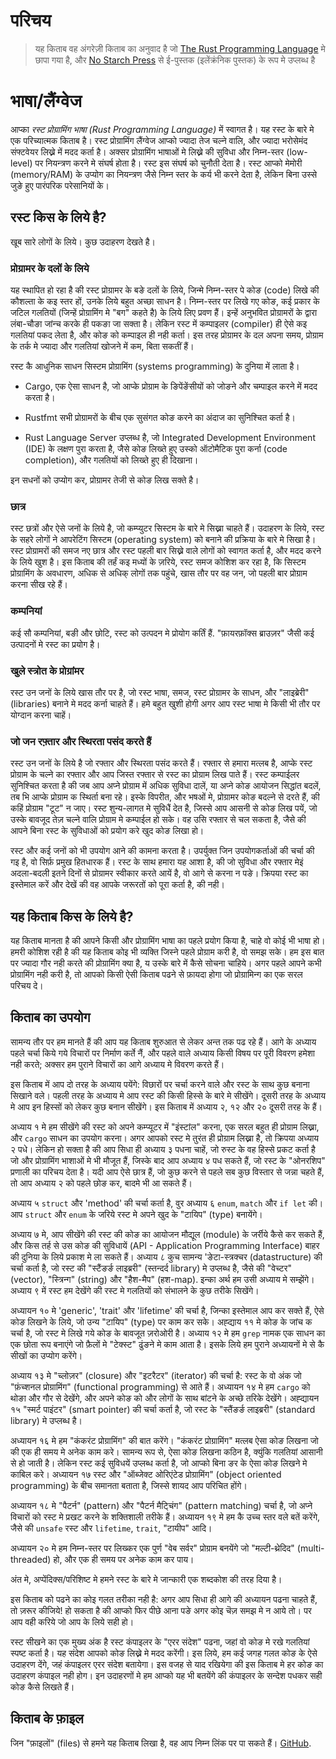 # परिचय

> यह किताब वह अंगरेज़ी किताब का अनुवाद है जो [The Rust Programming
> Language][nsprust] मे छापा गया है, और [No Starch Press][nsp] से ई-पुस्तक
> (इलेंक्रंनिक पुस्तक) के रूप मे उप्लब्ध है

[nsprust]: https://nostarch.com/rust
[nsp]: https://nostarch.com/

# भाषा/लैंग्वेज

आप्का *रस्ट प्रोग्रामिंग भाषा (Rust Programming Language)* में स्वागत है। यह
रस्ट के बारे मे एक परिच्यात्मक किताब है। रस्ट प्रोग्रामिंग लैंग्वेज आप्को ज्यादा
तेज चल्ने वालि, और ज्यादा भरोसेमंद संफ्टवेयर लिख्ने में मदद कर्ता है। अक्सर
प्रोग्रामिंग भाषाओं मे लिख्ने की सुविधा और निम्न-स्तर (low-level) पर नियन्त्रण करने मे
संघर्ष होता है। रस्ट इस संघर्ष को चुनौती देता है। रस्ट आप्को मेमोरी (memory/RAM)
के उप्योग का नियन्त्रण जैसे निम्न स्तर के कर्य भी करने देता है, लेकिन बिना उस्से
जुङे हुए पारंपरिक परेसानियों के।

## रस्ट किस के लिये है?

खूब सारे लोगों के लिये। कुछ उदाहरण देखते है।

### प्रोग्रामर के दलों के लिये

यह स्थापित हो रहा है की रस्ट प्रोग्रामर के बङे दलों के लिये, जिन्मे निम्न-स्तर
पे कोङ (code) लिखे की कौशल्ता के कइ स्तर हों, उनके लिये बहुत अच्छा साधन है।
निम्न-स्तर पर लिखे गए कोङ, कई प्रकार के जटिल गलतियों (जिन्हें प्रोग्रामिंग मे
"बग" कहते है) के लिये लिए प्रवण हैं। इन्हें अनुभवित प्रोग्रामरों के द्वारा
लंबा-चौङा जांन्च करके ही पकङा जा सक्ता है। लेकिन रस्ट में कम्पाइलर (compiler) ही
ऐसे कइ गलतियां पकद लेता है, और कोङ को कम्पाइल ही नही कर्ता। इस तरह प्रोग्रामर के
दल अपना समय, प्रोग्राम के तर्क मे ज्यादा और गलतियां खोजने में कम, बिता सकतीं
हैं।

रस्ट कै आधुनिक साधन सिस्टम प्रोग्रामिंग (systems programming) के दुनिया में लाता है।

* Cargo, एक ऐसा साधन है, जो आप्के प्रोग्राम के ङिपेंङेंसीयों को जोङने और चम्पाइल
 करने में मदद करता है।

* Rustfmt सभी प्रोग्रामरों के बीच एक सुसंगत कोङ करने का अंदाज का सुनिश्चित कर्ता है।

* Rust Language Server उप्लब्ध है, जो Integrated Development Environment (IDE)
के लक्षण पुरा करता है, जैसे कोङ लिख्ते हुए उस्को ऑटोमैटिक पुरा कर्ना (code
completion), और गलतियों को लिख्ते हुए ही दिखाना।

इन सधनों को उप्योग कर, प्रोग्रामर तेजी से कोङ लिख सक्ते है।

### छात्र

रस्ट छत्रों और ऐसे जनों के लिये है, जो कम्प्युटर सिस्टम के बारे मे सिख्ना चाहते
हैं। उदाहरण के लिये, रस्ट के सहरे लोगों ने आपरेटिंग सिस्टम (operating system) को
बनाने की प्रक्रिया के बारे मे सिखा है। रस्ट प्रोग्रामरों की समज नए छात्र और रस्ट
पहली बार सिख्ने वाले लोगों को स्वागत कर्ता है, और मदद करने के लिये खुश है। इस
किताब की तर्हं कइ मध्यों के ज़रिये, रस्ट समज कोशिश कर रहा है, कि सिस्टम
प्रोग्रामिंग के अवधारण, अधिक से अधिक् लोगों तक पहुंचे, खास तौर पर वह जन, जो पहली
बार प्रोग्राम करना सीख रहे हैं।

### कम्पनियां

कई सौ कम्पनियां, बङी और छोटि, रस्ट को उत्पदन मे प्रोयोग कर्तिं हैं. "फ़ायरफ़ॉक्स
ब्राउज़र" जैसी कई उत्पादनों मे रस्ट का प्रयोग है।

### खुले स्त्रोत के प्रोग्रांमर

रस्ट उन जनों के लिये खास तौर पर है, जो रस्ट भाषा, समज, रस्ट प्रोग्रामर के साधन,
और "लाइब्रेरी" (libraries) बनाने मे मदद कर्ना चाहते हैं। हमे बहुत खुशी होगी अगर
आप रस्ट भाषा मे किसी भी तौर पर योग्दान करना चाहें।

### जो जन रफ़्तार और स्थिरता पसंद करते हैं

रस्ट उन जनों के लिये है जो रफ्तार और स्थिरता पसंद करते हैं। रफ्तार से हमारा
मत्लब है, आप्के रस्ट प्रोग्राम के चल्ने का रफ्तार और आप जिस्त रफ्तार से रस्ट का
प्रोग्राम लिख पाते हैं। रस्ट कम्पाईलर सुनिश्चित करता है की जब आप अप्ने प्रोग्राम
में अधिक सुविधा दालें, या अप्ने कोङ आयोजन सिद्धांत बदलें, तब भि आप्के प्रोग्राम
क स्थिर्ता बना रहे। इस्के विपरीत, और भषओं मे, प्रोग्रामर कोङ बदल्ने से दरते हैं,
की कहिं प्रोग्राम "टूट" न जाए। रस्ट शुन्य-लागत मे सुविधैं देत है, जिस्से आप आसनी
से कोङ लिख पयें, जो उस्के बावजूद तेज़ चल्ने वालि प्रोग्राम मे कम्पाईल हो सके। वह
उसि रफ्तार से चल सकता है, जैसे की आपने बिना रस्ट के सुविधाओं को प्रयोग करे खुद
कोङ लिखा हो।

रस्ट और कई जनों को भी उपयोग आने की कामना करता है। उपर्युक्त जिन उपयोगकर्ताओं की
चर्चा की गइ है, वो सिर्फ़ प्रमुख हितधारक हैं। रस्ट के साथ हमारा यह आशा है, की जो
सुविधा और रफ्तार मेइं अदला-बदली इतने दिनों से प्रोग्रामर स्वीकार करते आयें है,
वो आगे से करना न पङे। क्रिपया रस्ट का इस्तेमाल करें और देखें की वह आपके जरूरतों
को पूरा कर्ता है, की नही।

## यह किताब किस के लिये है?

यह किताब मानता है की आपने किसी और प्रोग्रामिंग भाषा का पहले प्रयोग किया है, चाहे
वो कोई भी भाषा हो। हमरी कोशिश रही है की यह किताब कोइ भी व्यक्ति जिस्ने पहले
प्रोग्राम करी है, वो समझ सके। हम इस बात पर ज्यादा गौर नही करते की प्रोग्रामिंग
क्या है, य उस्के बारे में कैसे सोचना चाहिये। अगर पहले आपने कभी प्रोग्रामिंग नही
करी है, तो आपको किसी ऐसी किताब पढने से फ़ायदा होगा जो प्रोग्रामिन्ग का एक सरल
परिचय दे।

## किताब का उपयोग

सामन्य तौर पर हम मानते हैं की आप यह किताब शुरुआत से लेकर अन्त तक पढ रहे हैं। आगे
के अध्याय पहले चर्चा किये गये विचारों पर निर्माण कर्ते नैं, और पहले वाले अध्याय
किसी विषय पर पूरी विवरण हमेशा नही करते; अक्सर हम पुराने विचारों का आगे अध्याय मे
विवरण करते हैं।

इस किताब में आप दो तरह के अध्याय पयेंगे: विछारों पर चर्चा करने वाले और रस्ट के
साथ कुछ बनाना सिखाने वले। पहली तरह के अध्याय मे आप रस्ट की किसी हिस्से के बारे
मे सीखेंगे। दूसरी तरह के अध्याय मे आप इन हिस्सों को लेकर कुछ बनान सीखेंगे। इस
किताब में अध्याय २, १२ और २० दूसरी तरह के हैं।

अध्याय १ मे हम सीखेंगे की रस्ट को अपने कम्प्यूटर में "इंस्टांल" करना, एक सरल
बहुत ही प्रोग्राम लिख्ना, और `cargo` साधन का उपयोग करना। अगर आपको रस्ट मे तुरंत
ही प्रोग्राम लिख्ना है, तो क्रिपया अध्याय २ पधे। लेकिन हो सक्ता है की आप सिधा ही
अध्याय ३ पधना चाहें, जो रुस्ट के वह हिस्से प्रकट कर्ता है जो और प्रोग्रामिंग
भाशाओं मे भी मौजूत हैं, जिस्के बाद आप अध्याय ४ पध सकते हैं, जो रस्ट के "ओनरशिप"
प्रणाली का परिचय देता है। यदी आप ऐसे छात्र हैं, जो कुछ करने से पहले सब कुछ
विस्तार से जन्ना चहते हैं, तो आप अध्याय २ को पहले छोङ कर, बादमे भी आ सकते हैं।

अध्याय ५ `struct` और 'method' की चर्चा कर्ता है, वुर अध्याय ६ `enum`, `match` और
`if let` की। आप `struct` और `enum` के जरिये रस्ट मे अपने खुद के "टायिप" (type)
बनायेंगे।

अध्याय ७ मे, आप सीखेंगे की रस्ट की कोङ का आयोजन मौद्यूल (module) के जर्रीये कैसे
कर सकते हैं, और किस तर्ह से उस कोङ की सुविधायें (API - Application Programming
Interface) बाहर की दुनिया के लिये प्रकाश मे ला सकते हैं। अध्याय ८ कुच सामन्य
'ङेटा-स्त्रक्चर (datastructure) की चर्चा कर्ता है, जो रस्ट की "स्टैंङर्ङ
लाइब्ररी" (स्तन्दर्द library) मे उप्लब्ध है, जैसे की "वेच्टर" (vector),
"स्त्रिन्ग" (string) और "हैश-मैप" (हश-map). इन्का अर्थ हम उसी अध्याय मे
सम्झेंगे। अध्याय ९ में रस्ट हम देखेंगे की रस्ट मे गलतियों को संभालने के कुछ तरीके सिखेंगे।

अध्यायन १० मे 'generic', 'trait' और 'lifetime' की चर्चा है, जिन्का इस्तेमाल आप
कर सक्ते हैं, ऐसे कोङ लिखने के लिये, जो उन्य "टायिप" (type) पर काम कर सके।
अह्द्याय ११ मे कोङ के जांच क चर्चा है, जो रस्ट मे लिखे गये कोङ के बावजूत ज़रोओरी
है। अध्याय १२ मे हम `grep` नामक एक साधन का एक छोता रूप बनाएंगे जो फ़ैलों मे
"टेक्स्ट" ढुंङने मे काम आता है। इसके लिये हम पुराने अध्यायनों मे से कै सीखों का उप्योग करेंगे।

अध्याय १३ मे "च्लोज़र" (closure) और "इटरैटर" (iterator) की चर्चा है: रस्ट के वो
अंक जो "फ़ंच्शनल प्रोग्रामिंग" (functional programming) से आते हैं। अध्यायन १४
मे हम `cargo` को थोङा और गौर से देखेंगे, और अपने कोङ को और लोगों के साथ बांटने
के अच्छे तरिके देखेंगे। अह्द्यायन १५ "स्मर्ट पाइंटर" (smart pointer) की चर्चा
कर्ता है, जो रस्ट के "स्तैंङर्ङ लाइब्ररी" (standard library) मे उप्लब्ध है।

अध्यायन १६ मे हम "कंकरंट प्रोग्रामिंग" की बात करेंगे। "कंकरंट प्रोग्रामिंग"
मत्लब ऐसा कोङ लिखना जो की एक ही समय मे अनेक काम करे। सामन्य रूप से, ऐसा कोङ
लिखना कठिन है, क्युंकि गलतियां आसानी से हो जाती है। लेकिन रस्ट कई सुविधयें
उप्लब्ध कर्ता है, जो आप्को बिना ङर के ऐसा कोङ लिखने मे काबिल करे। अध्यायन १७
रस्ट और  "ऑब्जेक्ट ओरिएंटेड प्रोग्रामिंग" (object oriented programming) के बीच
समानता बताता है, जिस्से शायद आप परिचित होंगे।

अध्यायन १८ मे "पैटर्न" (pattern) और "पैटर्न मैट्चिंग" (pattern matching) चर्चा
है, जो अप्ने विचारों को रस्ट मे प्रखट करने के शक्तिशाली तरीके हैं। अध्यायन १९ मे
हम कै उच्च स्तर वले बतें करेंगे, जैसे की `unsafe` रस्ट और  `lifetime`, `trait`,
"टायीप" आदि।

अध्यायन २० मे हम निम्न-स्तर पर लिख्कर एक पुर्ण "वेब सर्वर" प्रोग्राम बनयेंगे जो
"मल्टी-थ्रेदिद" (multi-threaded) हो, और एक ही समय पर अनेक काम कर पाय।

अंत मे, अप्पेंदिक्स/परिशिष्ट मे हमने रस्ट के बारे मे जान्कारी एक शब्दकोश की तरह दिया है।

इस किताब को पढने का कोइ गलत तरीका नही है: अगर आप सिधा ही आगे की अध्यायन पढना
चाहते हैं, तो ज़रूर कीजिये! हो सकता है की आप्को फिर पीछे आना पङे अगर कोइ चॆज़
समझ मे न आये तो। पर आप वही करिये जो आप के लिये सही हो।

रस्ट सीखने का एक मुख्य अंक है रस्ट कंपाइलर के "एरर संदेश" पढना, जहां वो कोङ मे
रखे गलतियां स्पष्ट कर्ता है। यह संदेश आपको कोङ लिख्ने मे मदद करेंगी। इस लिये, हम
कई जगह गलत कोङ के ऐसे उदाहरण देंगे, जहं कंपाइलर एरर संदेश बतायेगा। इस वजह से याद
रखियेगा की इस किताब मे हर कोङ का उदाहरण कंपाइल नही होग। इन उदाहरणों मे हम आप्को
यह भी बतयेंगे की कंपाइलर के सन्देश पधकर सही कोङ कैसे लिखते हैं।

## किताब के फ़ाइल

जिन "फ़ाइलों" (files) से हमने यह किताब लिखा है, वह आप निम्न लिंक पर पा सकते हैं।
[GitHub][book].

[book]: https://github.com/rust-lang/book/tree/master/second-edition/src
